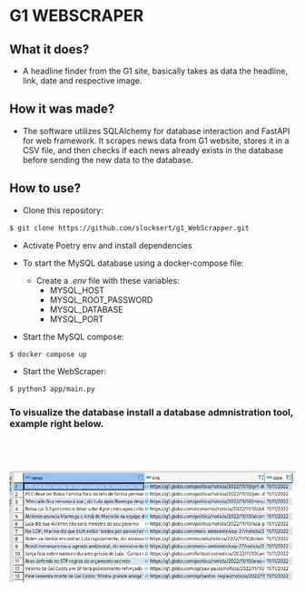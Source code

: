 # G1 WEBSCRAPER

## What it does?
- A headline finder from the G1 site, basically takes as data the headline, link, date and respective image.

## How it was made?
- The software utilizes SQLAlchemy for database interaction and FastAPI for web framework. It scrapes news data from G1 website, stores it in a CSV file, and then checks if each news already exists in the database before sending the new data to the database.

## How to use?
- Clone this repository:
```bash
$ git clone https://github.com/slocksert/g1_WebScrapper.git
```

- Activate Poetry env and install dependencies

- To start the MySQL database using a docker-compose file:
    - Create a *.env* file with these variables:
        - MYSQL_HOST
        - MYSQL_ROOT_PASSWORD
        - MYSQL_DATABASE
        - MYSQL_PORT

- Start the MySQL compose:
```bash
$ docker compose up
```

- Start the WebScraper:
```bash
$ python3 app/main.py
```

### To visualize the database install a database admnistration tool, example right below.
<br>
<h1 align="center"><img src="https://github.com/slocksert/arranger_imgs/blob/main/image_2022-11-10_220452957.png?raw=true"></h1>